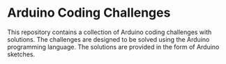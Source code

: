 # Arduino Coding Challenges

This repository contains a collection of Arduino coding challenges with solutions. The challenges are designed to be solved using the Arduino programming language. The solutions are provided in the form of Arduino sketches.
